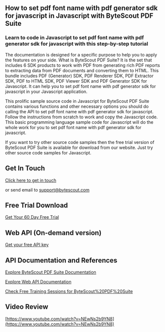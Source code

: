 ## How to set pdf font name with pdf generator sdk for javascript in Javascript with ByteScout PDF Suite

### Learn to code in Javascript to set pdf font name with pdf generator sdk for javascript with this step-by-step tutorial

The documentation is designed for a specific purpose to help you to apply the features on your side. What is ByteScout PDF Suite? It is the set that includes 6 SDK products to work with PDF from generating rich PDF reports to extracting data from PDF documents and converting them to HTML. This bundle includes PDF (Generator) SDK, PDF Renderer SDK, PDF Extractor SDK, PDF to HTML SDK, PDF Viewer SDK and PDF Generator SDK for Javascript. It can help you to set pdf font name with pdf generator sdk for javascript in your Javascript application.

This prolific sample source code in Javascript for ByteScout PDF Suite contains various functions and other necessary options you should do calling the API to set pdf font name with pdf generator sdk for javascript. Follow the instructions from scratch to work and copy the Javascript code. This basic programming language sample code for Javascript will do the whole work for you to set pdf font name with pdf generator sdk for javascript.

If you want to try other source code samples then the free trial version of ByteScout PDF Suite is available for download from our website. Just try other source code samples for Javascript.

## Get In Touch

[Click here to get in touch](https://bytescout.zendesk.com/hc/en-us/requests/new?subject=ByteScout%20PDF%20Suite%20Question)

or send email to [support@bytescout.com](mailto:support@bytescout.com?subject=ByteScout%20PDF%20Suite%20Question) 

## Free Trial Download

[Get Your 60 Day Free Trial](https://bytescout.com/download/web-installer?utm_source=github-readme)

## Web API (On-demand version)

[Get your free API key](https://pdf.co/documentation/api?utm_source=github-readme)

## API Documentation and References

[Explore ByteScout PDF Suite Documentation](https://bytescout.com/documentation/index.html?utm_source=github-readme)

[Explore Web API Documentation](https://pdf.co/documentation/api?utm_source=github-readme)

[Check Free Training Sessions for ByteScout%20PDF%20Suite](https://academy.bytescout.com/)

## Video Review

[https://www.youtube.com/watch?v=NEwNs2b9YN8](https://www.youtube.com/watch?v=NEwNs2b9YN8)